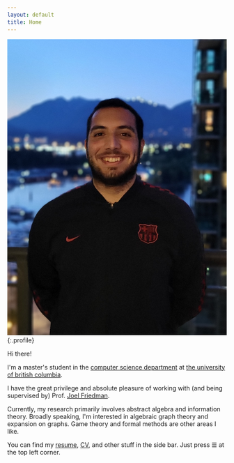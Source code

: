 ```yaml
---
layout: default
title: Home
---
```


![Amir Tootooni](/public/images/profile.jpg "Me!"){:.profile}

Hi there!

I'm a master's student in the [computer science department](https://www.cs.ubc.ca/) at [the university of british columbia](https://www.ubc.ca/).

I have the great privilege and absolute pleasure of working with (and being supervised by) Prof. [Joel Friedman](https://www.cs.ubc.ca/~jf/).

Currently, my research primarily involves abstract algebra and information theory. Broadly speaking, I'm interested in algebraic graph theory and expansion on graphs. Game theory and formal methods are other areas I like.

You can find my [resume](/public/PDFs/resume.pdf), [CV](public/PDFs/CV.pdf), and other stuff in the side bar. Just press &#9776; at the top left corner.

